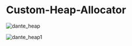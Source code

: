 # Custom-Heap-Allocator

![dante_heap](https://user-images.githubusercontent.com/97130903/232018523-88cb4d2c-45bf-42cd-8b84-cc991b0a7fc2.png)

![dante_heap1](https://user-images.githubusercontent.com/97130903/232018660-ee683fc2-0bb2-4f22-ad9f-efb92449c6d9.png)
